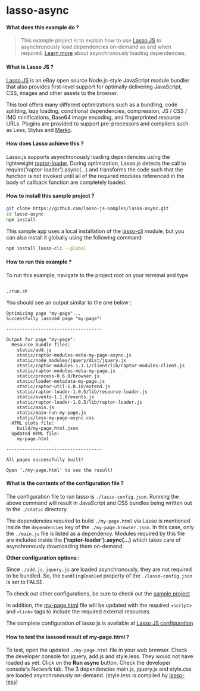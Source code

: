 # lasso-async

#### What does this example do ?

> This example project is to explain how to use [Lasso JS](https://github.com/lasso-js/lasso) to asynchronously load dependencies on-demand as and when required. [Learn more](https://github.com/lasso-js/lasso#asynchronouslazy-loading) about asynchronously loading dependencies.


#### What is Lasso JS ?

[Lasso JS](https://github.com/lasso-js/lasso) is an eBay open source Node.js-style JavaScript module bundler that also provides first-level support for optimally delivering JavaScript, CSS, images and other assets to the browser.

This tool offers many different optimizations such as a bundling, code splitting, lazy loading, conditional dependencies, compression, JS / CSS / IMG minifications, Base64 image encoding, and fingerprinted resource URLs. Plugins are provided to support pre-processors and compilers such as Less, Stylus and [Marko](http://markojs.com).


#### How does Lasso achieve this ?

Lasso.js supports asynchronously loading dependencies using the lightweight [raptor-loader](https://github.com/raptorjs/raptor-loader/blob/master/lib/raptor-loader.js). During optimization, Lasso.js detects the call to require('raptor-loader').async(...) and transforms the code such that the function is not invoked until all of the required modules referenced in the body of callback function are completely loaded.


#### How to install this sample project ?

```bash
git clone https://github.com/lasso-js-samples/lasso-async.git
cd lasso-async
npm install
```

This sample app uses a local installation of the [lasso-cli](https://github.com/lasso-js/lasso-cli) module, but you can also install it globally using the following command:

```bash
npm install lasso-cli --global
```

#### How to run this example ?

To run this example, navigate to the project root on your terminal and type

```````````

./run.sh
```````````

You should see an output similar to the one below :

````````````
Optimizing page "my-page"...
Successfully lassoed page "my-page"!
````````````
````````````
------------------------------------
````````````
````````````
Output for page "my-page":
  Resource bundle files:
    static/add.js
    static/raptor-modules-meta-my-page-async.js
    static/node_modules/jquery/dist/jquery.js
    static/raptor-modules-1.3.1/client/lib/raptor-modules-client.js
    static/raptor-modules-meta-my-page.js
    static/process-0.6.0/browser.js
    static/loader-metadata-my-page.js
    static/raptor-util-1.0.10/extend.js
    static/raptor-loader-1.0.5/lib/resource-loader.js
    static/events-1.1.0/events.js
    static/raptor-loader-1.0.5/lib/raptor-loader.js
    static/main.js
    static/main-run-my-page.js
    static/less-my-page-async.css
  HTML slots file:
    build/my-page.html.json
  Updated HTML file:
    my-page.html

````````````
````````````
------------------------------------
````````````
````````````
All pages successfully built!
````````````
````````````
Open './my-page.html' to see the result!
````````````


#### What is the contents of the configuration file ?

The configuration file to run lasso is `./lasso-config.json`.
Running the above command will result in JavaScript and CSS bundles being written out to the `./static` directory.

The dependencies required to build `./my-page.html` via Lasso is mentioned inside the `dependencies` key of the `./my-page.browser.json`. In this case, only the `./main.js` file is listed as a dependency. Modules required by this file are included inside the **('raptor-loader').async(...)** which takes care of asynchronously downloading them on-demand.

**Other configuration options :**

Since `./add.js`, `jquery.js` are loaded asynchronously, they are not required to be bundled. So, the `bundlingEnabled` property of the `./lasso-config.json` is set to FALSE.

To check out other configurations, be sure to check out the [sample project](https://github.com/lasso-js-samples/lasso-config)

In addition, the [my-page.html](https://github.com/lasso-js-samples/lasso-config/blob/master/my-page.html) file will be updated with the required `<script>` and `<link>` tags to include the required external resources.

The complete configuration of lasso js is available at [Lasso JS configuration](https://github.com/lasso-js/lasso#configuration)


#### How to test the lassoed result of my-page.html ?

To test, open the updated `./my-page.html` file in your web browser. Check the developer console for jquery, add.js and style.less. They would not have loaded as yet. Click on the **Run async** button. Check the developer console's Network tab. The 3 dependencies main.js, jquery.js and style.css are loaded asynchronously on-demand. (style.less is compiled by [lasso-less](https://github.com/lasso-js/lasso-less))  
